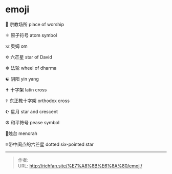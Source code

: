 # emoji

🛐 宗教场所 place of worship

⚛️ 原子符号 atom symbol

🕉️ 奥姆 om

✡️ 六芒星 star of David

☸️ 法轮 wheel of dharma

☯️ 阴阳 yin yang

✝️ 十字架 latin cross

☦️ 东正教十字架 orthodox cross

☪️ 星月 star and crescent

☮️ 和平符号 pease symbol

🕎烛台 menorah

🔯带中间点的六芒星 dotted six-pointed star

---

> 作者:   
> URL: http://richfan.site/%E7%A8%8B%E6%8A%80/emoji/  

